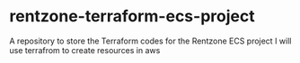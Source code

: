 # rentzone-terraform-ecs-project
A repository to store the Terraform codes for the Rentzone ECS project
I will use terrafrom to create resources in aws